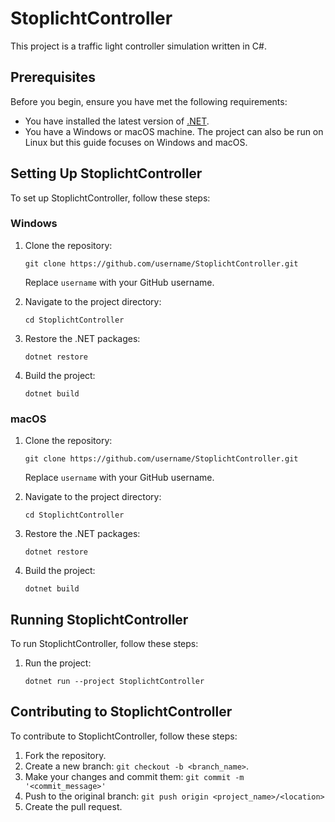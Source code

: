 # StoplichtController

This project is a traffic light controller simulation written in C#.

## Prerequisites

Before you begin, ensure you have met the following requirements:

* You have installed the latest version of [.NET](https://dotnet.microsoft.com/download).
* You have a Windows or macOS machine. The project can also be run on Linux but this guide focuses on Windows and macOS.

## Setting Up StoplichtController

To set up StoplichtController, follow these steps:

### Windows

1. Clone the repository:
    ```
    git clone https://github.com/username/StoplichtController.git
    ```
   Replace `username` with your GitHub username.

2. Navigate to the project directory:
    ```
    cd StoplichtController
    ```

3. Restore the .NET packages:
    ```
    dotnet restore
    ```

4. Build the project:
    ```
    dotnet build
    ```

### macOS

1. Clone the repository:
    ```
    git clone https://github.com/username/StoplichtController.git
    ```
   Replace `username` with your GitHub username.

2. Navigate to the project directory:
    ```
    cd StoplichtController
    ```

3. Restore the .NET packages:
    ```
    dotnet restore
    ```

4. Build the project:
    ```
    dotnet build
    ```

## Running StoplichtController

To run StoplichtController, follow these steps:

1. Run the project:
    ```
    dotnet run --project StoplichtController
    ```

## Contributing to StoplichtController

To contribute to StoplichtController, follow these steps:

1. Fork the repository.
2. Create a new branch: `git checkout -b <branch_name>`.
3. Make your changes and commit them: `git commit -m '<commit_message>'`
4. Push to the original branch: `git push origin <project_name>/<location>`
5. Create the pull request.